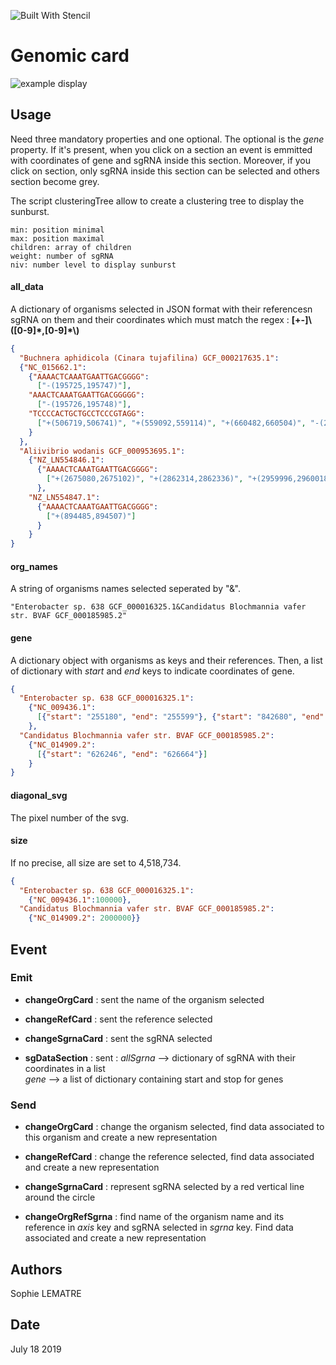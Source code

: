 ![Built With Stencil](https://img.shields.io/badge/-Built%20With%20Stencil-16161d.svg?logo=data%3Aimage%2Fsvg%2Bxml%3Bbase64%2CPD94bWwgdmVyc2lvbj0iMS4wIiBlbmNvZGluZz0idXRmLTgiPz4KPCEtLSBHZW5lcmF0b3I6IEFkb2JlIElsbHVzdHJhdG9yIDE5LjIuMSwgU1ZHIEV4cG9ydCBQbHVnLUluIC4gU1ZHIFZlcnNpb246IDYuMDAgQnVpbGQgMCkgIC0tPgo8c3ZnIHZlcnNpb249IjEuMSIgaWQ9IkxheWVyXzEiIHhtbG5zPSJodHRwOi8vd3d3LnczLm9yZy8yMDAwL3N2ZyIgeG1sbnM6eGxpbms9Imh0dHA6Ly93d3cudzMub3JnLzE5OTkveGxpbmsiIHg9IjBweCIgeT0iMHB4IgoJIHZpZXdCb3g9IjAgMCA1MTIgNTEyIiBzdHlsZT0iZW5hYmxlLWJhY2tncm91bmQ6bmV3IDAgMCA1MTIgNTEyOyIgeG1sOnNwYWNlPSJwcmVzZXJ2ZSI%2BCjxzdHlsZSB0eXBlPSJ0ZXh0L2NzcyI%2BCgkuc3Qwe2ZpbGw6I0ZGRkZGRjt9Cjwvc3R5bGU%2BCjxwYXRoIGNsYXNzPSJzdDAiIGQ9Ik00MjQuNywzNzMuOWMwLDM3LjYtNTUuMSw2OC42LTkyLjcsNjguNkgxODAuNGMtMzcuOSwwLTkyLjctMzAuNy05Mi43LTY4LjZ2LTMuNmgzMzYuOVYzNzMuOXoiLz4KPHBhdGggY2xhc3M9InN0MCIgZD0iTTQyNC43LDI5Mi4xSDE4MC40Yy0zNy42LDAtOTIuNy0zMS05Mi43LTY4LjZ2LTMuNkgzMzJjMzcuNiwwLDkyLjcsMzEsOTIuNyw2OC42VjI5Mi4xeiIvPgo8cGF0aCBjbGFzcz0ic3QwIiBkPSJNNDI0LjcsMTQxLjdIODcuN3YtMy42YzAtMzcuNiw1NC44LTY4LjYsOTIuNy02OC42SDMzMmMzNy45LDAsOTIuNywzMC43LDkyLjcsNjguNlYxNDEuN3oiLz4KPC9zdmc%2BCg%3D%3D&colorA=16161d&style=flat-square)

# Genomic card

![example display](https://github.com/sophielem/genomic_card/blob/treeChart/docs/example.png)

## Usage
Need three mandatory properties and one optional. The optional is the *gene* property. If it's present, when you click on a section an event is emmitted with coordinates of gene and sgRNA inside this section.
Moreover, if you click on section, only sgRNA inside this section can be selected and others section become grey.

The script clusteringTree allow to create a clustering tree to display the sunburst.

```
min: position minimal
max: position maximal
children: array of children
weight: number of sgRNA
niv: number level to display sunburst
```

#### all_data
A dictionary of organisms selected in JSON format with their referencesn sgRNA on them and their coordinates which must match the regex : __[+-]\\([0-9]\*,[0-9]*\\)__

```JSON
{
  "Buchnera aphidicola (Cinara tujafilina) GCF_000217635.1":
  {"NC_015662.1":
    {"AAAACTCAAATGAATTGACGGGG":
      ["-(195725,195747)"],
    "AAACTCAAATGAATTGACGGGGG":
      ["-(195726,195748)"],
    "TCCCCACTGCTGCCTCCCGTAGG":
      ["+(506719,506741)", "+(559092,559114)", "+(660482,660504)", "-(2675645,2675667)", "-(2862879,2862901)", "-(2960561,2960583)"]
    }
  },
  "Aliivibrio wodanis GCF_000953695.1":
    {"NZ_LN554846.1":
      {"AAAACTCAAATGAATTGACGGGG":
        ["+(2675080,2675102)", "+(2862314,2862336)", "+(2959996,2960018)", "-(507284,507306)", "-(559657,559679)", "-(661047,661069)"]
      },
    "NZ_LN554847.1":
      {"AAAACTCAAATGAATTGACGGGG":
        ["+(894485,894507)"]
      }
    }
}
```

#### org_names
A string of organisms names selected seperated by "&".
```
"Enterobacter sp. 638 GCF_000016325.1&Candidatus Blochmannia vafer str. BVAF GCF_000185985.2"
```

#### gene
A dictionary object with organisms as keys and their references. Then, a list of dictionary with *start* and *end* keys to indicate coordinates of gene.
```JSON
{
  "Enterobacter sp. 638 GCF_000016325.1":
    {"NC_009436.1":
      [{"start": "255180", "end": "255599"}, {"start": "842680", "end": "843099"}, {"start": "3343077", "end": "3343496"}, {"start": "4024310", "end": "4024729"}, {"start": "4269724", "end": "4270143"}, {"start": "4360796", "end": "4361215"}, {"start": "4466539", "end": "4466958"}]
    },
  "Candidatus Blochmannia vafer str. BVAF GCF_000185985.2":
    {"NC_014909.2":
      [{"start": "626246", "end": "626664"}]
    }
}
```

#### diagonal_svg
The pixel number of the svg.

#### size
If no precise, all size are set to 4,518,734.
```JSON
{
  "Enterobacter sp. 638 GCF_000016325.1":
    {"NC_009436.1":100000},
  "Candidatus Blochmannia vafer str. BVAF GCF_000185985.2":
    {"NC_014909.2": 2000000}}
```

## Event
### Emit
* __changeOrgCard__ : sent the name of the organism selected

* __changeRefCard__ : sent the reference selected

* __changeSgrnaCard__ : sent the sgRNA selected

* __sgDataSection__ : sent : *allSgrna* --> dictionary of sgRNA with their coordinates in a list<br> *gene* --> a list of dictionary containing start and stop for genes

### Send
* __changeOrgCard__ : change the organism selected, find data associated to this organism and create a new representation

* __changeRefCard__ : change the reference selected, find data associated and create a new representation

* __changeSgrnaCard__ : represent sgRNA selected by a red vertical line around the circle

* __changeOrgRefSgrna__ : find name of the organism name and its reference in *axis* key and sgRNA selected in *sgrna* key. Find data associated and create a new representation

## Authors
Sophie LEMATRE

## Date
July 18 2019
